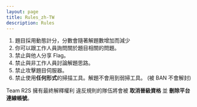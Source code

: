 ```yaml
---
layout: page
title: Rules_zh-TW
description: Rules
---
```


1. 題目採用動態計分，分數會隨著解題數增加而減少
2. 你可以跟工作人員詢問關於題目相關的問題。
3. 禁止與他人分享 Flag。
4. 禁止與非工作人員討論解題思路。
5. 禁止攻擊題目伺服器。
6. 禁止使用**任何形式**的掃描工具。解題不會用到弱掃工具。 (被 BAN 不會解封)

Team R2S 擁有最終解釋權利
違反規則的隊伍將會被 **取消晉級資格** 並 **刪除平台連線帳號**。

